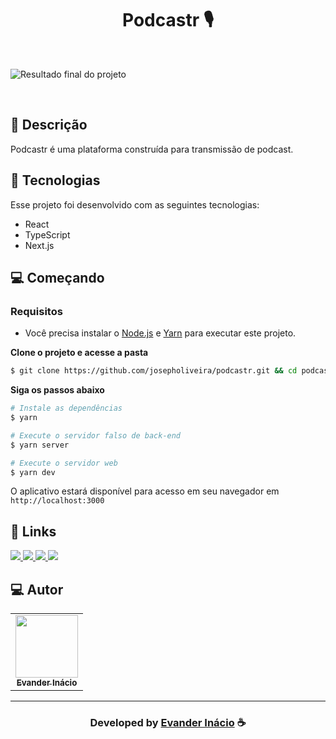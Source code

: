 <h1 align="center">
  Podcastr 🎙️
</h1>

<br>

![Resultado final do projeto]()

<br>

## 📝 Descrição 

Podcastr é uma plataforma construída para transmissão de podcast.  

## 🚀 Tecnologias

Esse projeto foi desenvolvido com as seguintes tecnologias:

- React
- TypeScript
- Next.js

## 💻 Começando

### Requisitos

- Você precisa instalar o [Node.js](https://nodejs.org/en/download/) e [Yarn](https://yarnpkg.com/) para executar este projeto.

**Clone o projeto e acesse a pasta**

```bash
$ git clone https://github.com/josepholiveira/podcastr.git && cd podcastr
```

**Siga os passos abaixo**

```bash
# Instale as dependências
$ yarn

# Execute o servidor falso de back-end
$ yarn server

# Execute o servidor web
$ yarn dev
```

O aplicativo estará disponível para acesso em seu navegador em `http://localhost:3000`

## 🔗 Links

<p align="left">
 
 <a href="https://www.linkedin.com/in/evander-inacio" alt="Linkedin">
  <img src="https://img.shields.io/badge/-Linkedin-0A66C2?style=for-the-badge&logo=Linkedin&logoColor=FFFFFF&link=https://www.linkedin.com/in/evander-inacio"/> 
 </a>
 
 <a href="https://www.facebook.com/evandder.lopes" alt="Facebook">
  <img src="https://img.shields.io/badge/-Facebook-000dff?style=for-the-badge&logo=Facebook&logoColor=FFFFFF&link=https://www.facebook.com/evandder.lopes"/> 
 </a>
 
 <a href="https://twitter.com/Evander_Inacio" alt="Twitter">
  <img src="https://img.shields.io/badge/-Twitter-1DA1F2?style=for-the-badge&logo=Twitter&logoColor=FFFFFF&link=https://twitter.com/Evander_Inacio"/> 
 </a>

  <a href="https://www.evanderinacio.com/" alt="Portfolio">
  <img src="https://img.shields.io/badge/my_portfolio-000?style=for-the-badge&logo=ko-fi&logoColor=white&link=https://www.evanderinacio.com/"/>
 </a>

 </p>
 
## 💻 Autor<br>
<table>
  <tr>
    <td align="center">
      <a href="https://github.com/EvanderInacio">
        <img src="https://avatars.githubusercontent.com/u/72362299?s=96&v=4" width="100px;" /><br>
        <sub>
          <b>Evander Inácio</b>
        </sub>
      </a>
    </td>
  </tr>
</table>

-----

  <h3 align="center"> Developed by <a href="https://www.linkedin.com/in/evander-inacio/">Evander Inácio</a> ☕</h3>


